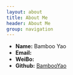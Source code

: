 ```yaml
---
layout: about
title: About Me
header: About Me
group: navigation
---
```

 * **Name:** Bamboo Yao
 * **Email:** 
 * **WeiBo:**
 * **Github:** [BambooYao](https://github.com/BambooYao)
